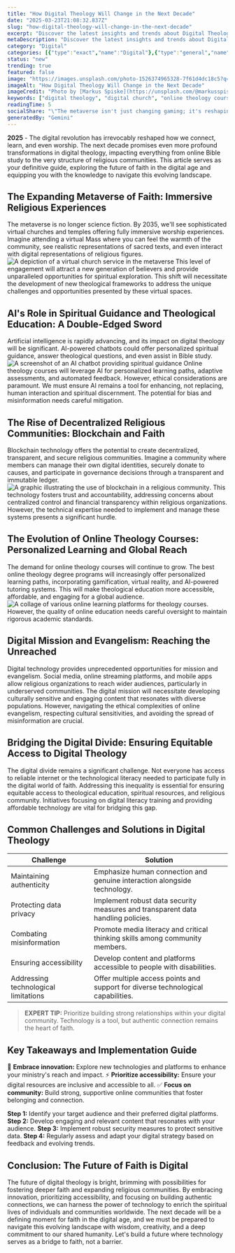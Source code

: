 ```yaml
---
title: "How Digital Theology Will Change in the Next Decade"
date: "2025-03-23T21:08:32.837Z"
slug: "how-digital-theology-will-change-in-the-next-decade"
excerpt: "Discover the latest insights and trends about Digital Theology. This comprehensive guide covers everything you need to know about Digital Theology in 2025."
metaDescription: "Discover the latest insights and trends about Digital Theology. This comprehensive guide covers everything you need to know about Digital Theology in 2025."
category: "Digital"
categories: [{"type":"exact","name":"Digital"},{"type":"general","name":"Religious Studies"},{"type":"medium","name":"Religious Practice"},{"type":"specific","name":"Online Community"},{"type":"niche","name":"Virtual Pilgrimage"}]
status: "new"
trending: true
featured: false
image: "https://images.unsplash.com/photo-1526374965328-7f61d4dc18c5?q=85&w=1200&fit=max&fm=webp&auto=compress"
imageAlt: "How Digital Theology Will Change in the Next Decade"
imageCredit: "Photo by [Markus Spiske](https://unsplash.com/@markusspiske) on Unsplash"
keywords: ["digital theology", "digital church", "online theology courses", "future of religion online", "religious technology", "online bible study", "digital mission", "best online theology degree", "how to start a digital church", "virtual religious community"]
readingTime: 5
socialShare: "\"The metaverse isn't just changing gaming; it's reshaping religious experience.  Imagine worshipping in a fully immersive virtual temple – the future of faith is here.\""
generatedBy: "Gemini"
---
```




**2025** - The digital revolution has irrevocably reshaped how we connect, learn, and even worship.  The next decade promises even more profound transformations in digital theology, impacting everything from online Bible study to the very structure of religious communities. This article serves as your definitive guide, exploring the future of faith in the digital age and equipping you with the knowledge to navigate this evolving landscape.

## The Expanding Metaverse of Faith: Immersive Religious Experiences

The metaverse is no longer science fiction.  By 2035, we'll see sophisticated virtual churches and temples offering fully immersive worship experiences. Imagine attending a virtual Mass where you can feel the warmth of the community, see realistic representations of sacred texts, and even interact with digital representations of religious figures. ![A depiction of a virtual church service in the metaverse](https://images.unsplash.com/photo-1526374965328-7f61d4dc18c5?q=85&w=1200&fit=max&fm=webp&auto=compress) This level of engagement will attract a new generation of believers and provide unparalleled opportunities for spiritual exploration.  This shift will necessitate the development of new theological frameworks to address the unique challenges and opportunities presented by these virtual spaces.

## AI's Role in Spiritual Guidance and Theological Education:  A Double-Edged Sword

Artificial intelligence is rapidly advancing, and its impact on digital theology will be significant.  AI-powered chatbots could offer personalized spiritual guidance, answer theological questions, and even assist in Bible study.  ![A screenshot of an AI chatbot providing spiritual guidance](https://images.unsplash.com/photo-1512295767273-ac109ac3acfa?q=85&w=1200&fit=max&fm=webp&auto=compress)  Online theology courses will leverage AI for personalized learning paths, adaptive assessments, and automated feedback. However, ethical considerations are paramount.  We must ensure AI remains a tool for enhancing, not replacing, human interaction and spiritual discernment.  The potential for bias and misinformation needs careful mitigation.

## The Rise of Decentralized Religious Communities: Blockchain and Faith

Blockchain technology offers the potential to create decentralized, transparent, and secure religious communities.  Imagine a community where members can manage their own digital identities, securely donate to causes, and participate in governance decisions through a transparent and immutable ledger. ![A graphic illustrating the use of blockchain in a religious community](https://images.unsplash.com/photo-1483478550801-ceba5fe50e8e?q=85&w=1200&fit=max&fm=webp&auto=compress). This technology fosters trust and accountability, addressing concerns about centralized control and financial transparency within religious organizations. However, the technical expertise needed to implement and manage these systems presents a significant hurdle.

##  The Evolution of Online Theology Courses: Personalized Learning and Global Reach

The demand for online theology courses will continue to grow.  The best online theology degree programs will increasingly offer personalized learning paths, incorporating gamification, virtual reality, and AI-powered tutoring systems.  This will make theological education more accessible, affordable, and engaging for a global audience.  ![A collage of various online learning platforms for theology courses](https://images.unsplash.com/photo-1454165804606-c3d57bc86b40?q=85&w=1200&fit=max&fm=webp&auto=compress).  However, the quality of online education needs careful oversight to maintain rigorous academic standards.

## Digital Mission and Evangelism: Reaching the Unreached

Digital technology provides unprecedented opportunities for mission and evangelism.  Social media, online streaming platforms, and mobile apps allow religious organizations to reach wider audiences, particularly in underserved communities. The digital mission will necessitate developing culturally sensitive and engaging content that resonates with diverse populations.  However, navigating the ethical complexities of online evangelism, respecting cultural sensitivities, and avoiding the spread of misinformation are crucial.

##  Bridging the Digital Divide: Ensuring Equitable Access to Digital Theology

The digital divide remains a significant challenge.  Not everyone has access to reliable internet or the technological literacy needed to participate fully in the digital world of faith.  Addressing this inequality is essential for ensuring equitable access to theological education, spiritual resources, and religious community.  Initiatives focusing on digital literacy training and providing affordable technology are vital for bridging this gap.

##  Common Challenges and Solutions in Digital Theology

| Challenge                    | Solution                                                                      |
|-----------------------------|------------------------------------------------------------------------------|
| Maintaining authenticity     | Emphasize human connection and genuine interaction alongside technology.             |
| Protecting data privacy       | Implement robust data security measures and transparent data handling policies. |
| Combating misinformation     | Promote media literacy and critical thinking skills among community members.      |
| Ensuring accessibility       | Develop content and platforms accessible to people with disabilities.          |
| Addressing technological limitations | Offer multiple access points and support for diverse technological capabilities. |

> **EXPERT TIP:**  Prioritize building strong relationships within your digital community.  Technology is a tool, but authentic connection remains the heart of faith.

## Key Takeaways and Implementation Guide

🔑 **Embrace innovation:**  Explore new technologies and platforms to enhance your ministry's reach and impact.
⚡ **Prioritize accessibility:** Ensure your digital resources are inclusive and accessible to all.
✅ **Focus on community:** Build strong, supportive online communities that foster belonging and connection.

**Step 1:** Identify your target audience and their preferred digital platforms.
**Step 2:** Develop engaging and relevant content that resonates with your audience.
**Step 3:** Implement robust security measures to protect sensitive data.
**Step 4:** Regularly assess and adapt your digital strategy based on feedback and evolving trends.

## Conclusion:  The Future of Faith is Digital

The future of digital theology is bright, brimming with possibilities for fostering deeper faith and expanding religious communities. By embracing innovation, prioritizing accessibility, and focusing on building authentic connections, we can harness the power of technology to enrich the spiritual lives of individuals and communities worldwide. The next decade will be a defining moment for faith in the digital age, and we must be prepared to navigate this evolving landscape with wisdom, creativity, and a deep commitment to our shared humanity.  Let's build a future where technology serves as a bridge to faith, not a barrier.

